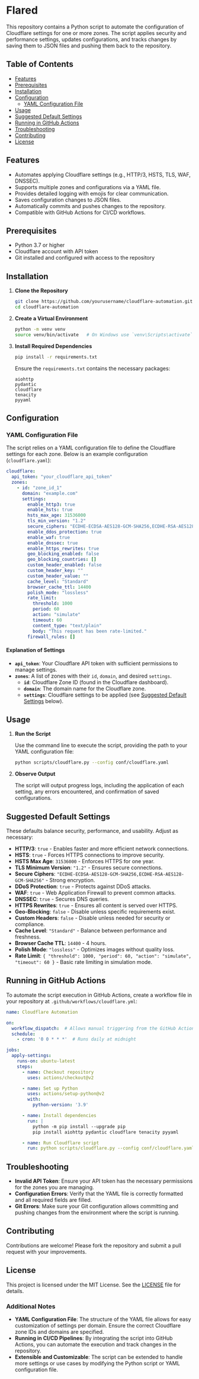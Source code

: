 # Flared

This repository contains a Python script to automate the configuration of Cloudflare settings for one or more zones. The script applies security and performance settings, updates configurations, and tracks changes by saving them to JSON files and pushing them back to the repository.

## Table of Contents

- [Features](#features)
- [Prerequisites](#prerequisites)
- [Installation](#installation)
- [Configuration](#configuration)
  - [YAML Configuration File](#yaml-configuration-file)
- [Usage](#usage)
- [Suggested Default Settings](#suggested-default-settings)
- [Running in GitHub Actions](#running-in-github-actions)
- [Troubleshooting](#troubleshooting)
- [Contributing](#contributing)
- [License](#license)

## Features

- Automates applying Cloudflare settings (e.g., HTTP/3, HSTS, TLS, WAF, DNSSEC).
- Supports multiple zones and configurations via a YAML file.
- Provides detailed logging with emojis for clear communication.
- Saves configuration changes to JSON files.
- Automatically commits and pushes changes to the repository.
- Compatible with GitHub Actions for CI/CD workflows.

## Prerequisites

- Python 3.7 or higher
- Cloudflare account with API token
- Git installed and configured with access to the repository

## Installation

1. **Clone the Repository**

   ```bash
   git clone https://github.com/yourusername/cloudflare-automation.git
   cd cloudflare-automation
   ```

2. **Create a Virtual Environment**

   ```bash
   python -m venv venv
   source venv/bin/activate   # On Windows use `venv\Scripts\activate`
   ```

3. **Install Required Dependencies**

   ```bash
   pip install -r requirements.txt
   ```

   Ensure the `requirements.txt` contains the necessary packages:
   ```text
   aiohttp
   pydantic
   cloudflare
   tenacity
   pyyaml
   ```

## Configuration

### YAML Configuration File

The script relies on a YAML configuration file to define the Cloudflare settings for each zone. Below is an example configuration (`cloudflare.yaml`):

```yaml
cloudflare:
  api_token: "your_cloudflare_api_token"
  zones:
    - id: "zone_id_1"
      domain: "example.com"
      settings:
        enable_http3: true
        enable_hsts: true
        hsts_max_age: 31536000
        tls_min_version: "1.2"
        secure_ciphers: "ECDHE-ECDSA-AES128-GCM-SHA256,ECDHE-RSA-AES128-GCM-SHA256"
        enable_ddos_protection: true
        enable_waf: true
        enable_dnssec: true
        enable_https_rewrites: true
        geo_blocking_enabled: false
        geo_blocking_countries: []
        custom_header_enabled: false
        custom_header_key: ""
        custom_header_value: ""
        cache_level: "Standard"
        browser_cache_ttl: 14400
        polish_mode: "lossless"
        rate_limit:
          threshold: 1000
          period: 60
          action: "simulate"
          timeout: 60
          content_type: "text/plain"
          body: "This request has been rate-limited."
        firewall_rules: []
```

#### Explanation of Settings

- **`api_token`**: Your Cloudflare API token with sufficient permissions to manage settings.
- **`zones`**: A list of zones with their `id`, `domain`, and desired `settings`.
  - **`id`**: Cloudflare Zone ID (found in the Cloudflare dashboard).
  - **`domain`**: The domain name for the Cloudflare zone.
  - **`settings`**: Cloudflare settings to be applied (see [Suggested Default Settings](#suggested-default-settings) below).

## Usage

1. **Run the Script**

   Use the command line to execute the script, providing the path to your YAML configuration file:

   ```bash
   python scripts/cloudflare.py --config conf/cloudflare.yaml
   ```

2. **Observe Output**

   The script will output progress logs, including the application of each setting, any errors encountered, and confirmation of saved configurations.

## Suggested Default Settings

These defaults balance security, performance, and usability. Adjust as necessary:

- **HTTP/3**: `true` - Enables faster and more efficient network connections.
- **HSTS**: `true` - Forces HTTPS connections to improve security.
- **HSTS Max Age**: `31536000` - Enforces HTTPS for one year.
- **TLS Minimum Version**: `"1.2"` - Ensures secure connections.
- **Secure Ciphers**: `"ECDHE-ECDSA-AES128-GCM-SHA256,ECDHE-RSA-AES128-GCM-SHA256"` - Strong encryption.
- **DDoS Protection**: `true` - Protects against DDoS attacks.
- **WAF**: `true` - Web Application Firewall to prevent common attacks.
- **DNSSEC**: `true` - Secures DNS queries.
- **HTTPS Rewrites**: `true` - Ensures all content is served over HTTPS.
- **Geo-Blocking**: `false` - Disable unless specific requirements exist.
- **Custom Headers**: `false` - Disable unless needed for security or compliance.
- **Cache Level**: `"Standard"` - Balance between performance and freshness.
- **Browser Cache TTL**: `14400` - 4 hours.
- **Polish Mode**: `"lossless"` - Optimizes images without quality loss.
- **Rate Limit**: `{ "threshold": 1000, "period": 60, "action": "simulate", "timeout": 60 }` - Basic rate limiting in simulation mode.

## Running in GitHub Actions

To automate the script execution in GitHub Actions, create a workflow file in your repository at `.github/workflows/cloudflare.yml`:

```yaml
name: Cloudflare Automation

on:
  workflow_dispatch:  # Allows manual triggering from the GitHub Actions UI
  schedule:
    - cron: '0 0 * * *'  # Runs daily at midnight

jobs:
  apply-settings:
    runs-on: ubuntu-latest
    steps:
      - name: Checkout repository
        uses: actions/checkout@v2

      - name: Set up Python
        uses: actions/setup-python@v2
        with:
          python-version: '3.9'

      - name: Install dependencies
        run: |
          python -m pip install --upgrade pip
          pip install aiohttp pydantic cloudflare tenacity pyyaml

      - name: Run Cloudflare script
        run: python scripts/cloudflare.py --config conf/cloudflare.yaml
```

## Troubleshooting

- **Invalid API Token**: Ensure your API token has the necessary permissions for the zones you are managing.
- **Configuration Errors**: Verify that the YAML file is correctly formatted and all required fields are filled.
- **Git Errors**: Make sure your Git configuration allows committing and pushing changes from the environment where the script is running.

## Contributing

Contributions are welcome! Please fork the repository and submit a pull request with your improvements.

## License

This project is licensed under the MIT License. See the [LICENSE](LICENSE) file for details.


### Additional Notes

- **YAML Configuration File**: The structure of the YAML file allows for easy customization of settings per domain. Ensure the correct Cloudflare zone IDs and domains are specified.
- **Running in CI/CD Pipelines**: By integrating the script into GitHub Actions, you can automate the execution and track changes in the repository.
- **Extensible and Customizable**: The script can be extended to handle more settings or use cases by modifying the Python script or YAML configuration file.
